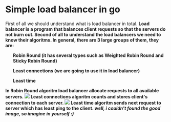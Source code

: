 <h1>Simple load balancer in go</h1>
First of all we should understand what is load balancer in total. <b>Load balancer<b> is a program that balances client requests so that the servers do not burn out.
Second of all to understand the load balancers we need to know their algoritms. In general, there are 3 large groups of them, they are:
<b><ul>Robin Round (it has several types such as Weighted Robin Round and Sticky Robin Round)</ul></b>
<b><ul>Least connections (we are going to use it in load balancer)</ul></b>
<b><ul>Least time</ul></b>
In <b>Robin Round</b> algoritm load balancer allocate requests to all available servers.
<img src="https://www.jscape.com/hubfs/images/round_robin_algorithm-1.png">
<b>Least connections</b> algoritm counts and stores client's connection to each server.
<img src="https://www.researchgate.net/publication/347808307/figure/fig2/AS:1000876902723590@1615639057440/Least-connection-algorithm.png">
<b>Least time</b> algoritm sends next request to server which has least ping to the client.
<i>well, i couldn't found the good image, so imagine in yourself :)</i>
